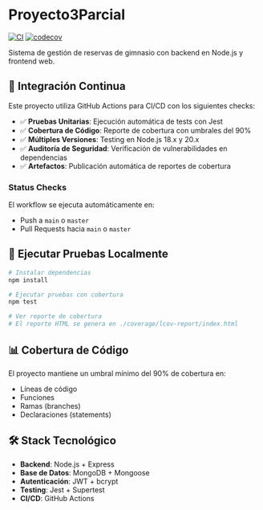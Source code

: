 # Proyecto3Parcial

[![CI](https://github.com/CarlosCampoverde/Proyecto3Parcial/actions/workflows/ci.yml/badge.svg)](https://github.com/CarlosCampoverde/Proyecto3Parcial/actions/workflows/ci.yml)
[![codecov](https://codecov.io/gh/CarlosCampoverde/Proyecto3Parcial/branch/main/graph/badge.svg)](https://codecov.io/gh/CarlosCampoverde/Proyecto3Parcial)

Sistema de gestión de reservas de gimnasio con backend en Node.js y frontend web.

## 🚀 Integración Continua

Este proyecto utiliza GitHub Actions para CI/CD con los siguientes checks:

- ✅ **Pruebas Unitarias**: Ejecución automática de tests con Jest
- ✅ **Cobertura de Código**: Reporte de cobertura con umbrales del 90%
- ✅ **Múltiples Versiones**: Testing en Node.js 18.x y 20.x
- ✅ **Auditoría de Seguridad**: Verificación de vulnerabilidades en dependencias
- ✅ **Artefactos**: Publicación automática de reportes de cobertura

### Status Checks

El workflow se ejecuta automáticamente en:
- Push a `main` o `master`
- Pull Requests hacia `main` o `master`

## 🧪 Ejecutar Pruebas Localmente

```bash
# Instalar dependencias
npm install

# Ejecutar pruebas con cobertura
npm test

# Ver reporte de cobertura
# El reporte HTML se genera en ./coverage/lcov-report/index.html
```

## 📊 Cobertura de Código

El proyecto mantiene un umbral mínimo del 90% de cobertura en:
- Líneas de código
- Funciones
- Ramas (branches)
- Declaraciones (statements)

## 🛠️ Stack Tecnológico

- **Backend**: Node.js + Express
- **Base de Datos**: MongoDB + Mongoose
- **Autenticación**: JWT + bcrypt
- **Testing**: Jest + Supertest
- **CI/CD**: GitHub Actions
